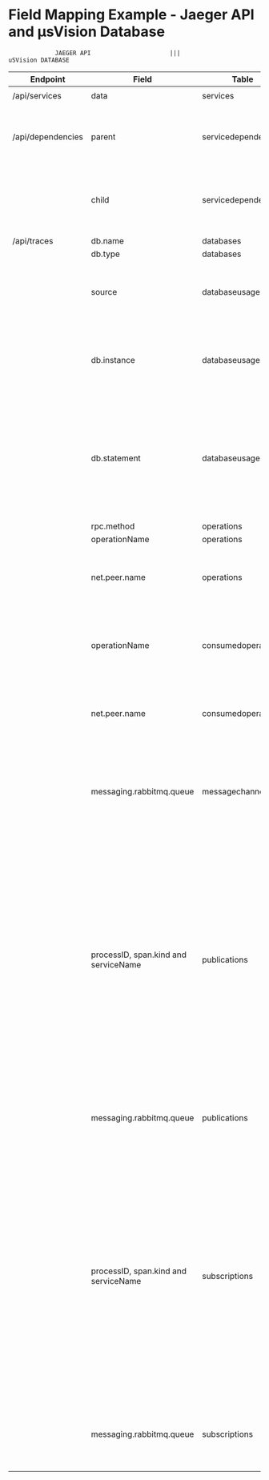 # Field Mapping Example - Jaeger API and μsVision Database

                 JAEGER API                      |||                                           uSVision DATABASE
| Endpoint          | Field                                | Table               |      Field      | Obs.                                                                                                                                                                                                                                                                                                                                                                                                                                             |
|-------------------|--------------------------------------|---------------------|-----------------|--------------------------------------------------------------------------------------------------------------------------------------------------------------------------------------------------------------------------------------------------------------------------------------------------------------------------------------------------------------------------------------------------------------------------------------------------|
|                   |                                      |                     |                 |                                                                                                                                                                                                                                                                                                                                                                                                                                                  |
| /api/services     | data                                 | services            | name            | -                                                                                                                                                                                                                                                                                                                                                                                                                                                |
|                   |                                      |                     |                 |                                                                                                                                                                                                                                                                                                                                                                                                                                                  |
| /api/dependencies | parent                               | servicedependencies | service_id      | It is necessary to get the ID of the service on "service" table with the name provided by Jaeger's API                                                                                                                                                                                                                                                                                                                                           |
|                   | child                                | servicedependencies | service_dep_id  | It is necessary to get the ID of the service on "service" table with the name provided by Jaeger's API                                                                                                                                                                                                                                                                                                                                           |
|                   |                                      |                     |                 |                                                                                                                                                                                                                                                                                                                                                                                                                                                  |
| /api/traces       | db.name                              | databases           | name            | -                                                                                                                                                                                                                                                                                                                                                                                                                                                |
|                   | db.type                              | databases           | type            | -                                                                                                                                                                                                                                                                                                                                                                                                                                                |
|                   | source                               | databaseusages      | service_id      | It is necessary to get the ID of the service on "service" table with the name provided by Jaeger's API                                                                                                                                                                                                                                                                                                                                           |
|                   | db.instance                          | databaseusages      | database_id     | It is necessary to get the ID of the database on "databases" table with the name provided by Jaeger's API                                                                                                                                                                                                                                                                                                                                        |
|                   | db.statement                         | databaseusages      | access_mode     | db.statement will provide the SQL command. "Insert", "Update", "Delete", "Create", "Alter" and "Drop" should be considered as **"RW"** access. "Select" command should be considered **"RO"** access.                                                                                                                                                                                                                                            |
|                   | rpc.method                           | operations          | verb            | -                                                                                                                                                                                                                                                                                                                                                                                                                                                |
|                   | operationName                        | operations          | uri             | -                                                                                                                                                                                                                                                                                                                                                                                                                                                |
|                   | net.peer.name                        | operations          | exposer_id      | It is necessary to get the ID of the service on "service" table with the name provided by Jaeger's API                                                                                                                                                                                                                                                                                                                                           |
|                   | operationName                        | consumedoperations  | operation_id    | It is necessary to get the ID of the operaion on "operations" table with the name provided by Jaeger's API                                                                                                                                                                                                                                                                                                                                       |
|                   | net.peer.name                        | consumedoperations  | consumer_id     | It is necessary to get the ID of the service on "service" table with the name provided by Jaeger's API                                                                                                                                                                                                                                                                                                                                           |
|                   | messaging.rabbitmq.queue             | messagechannels     | name            | This example considers RabbitMQ as the message broker. Jaeger's API output field will differ in case of using a different message broker tool                                                                                                                                                                                                                                                                                                    |
|                   | processID, span.kind and serviceName | publications        | publisher_id    | Jaeger's API does not directly provide the service name within the message publication span. To address this, it becomes necessary to gather the "processID" and correlate it with the "serviceName" field in the JSON output. Additionally, **publishers** can be identified through the "span.kind" field with the value **"producer"**. Once the "serviceName" is obtained, retrieving the service ID from the "service" table is essential.  |
|                   | messaging.rabbitmq.queue             | publications        | channel_id      | It is necessary to get the ID of the channel on "messagechannels" table with the name provided by Jaeger's API                                                                                                                                                                                                                                                                                                                                   |
|                   | processID, span.kind and serviceName | subscriptions       | subscriber_id   | Jaeger's API does not directly provide the service name within the message publication span. To address this, it becomes necessary to gather the "processID" and correlate it with the "serviceName" field in the JSON output. Additionally, **subscribers** can be identified through the "span.kind" field with the value **"consumer"**. Once the "serviceName" is obtained, retrieving the service ID from the "service" table is essential. |
|                   | messaging.rabbitmq.queue             | subscriptions       | channel_id      | It is necessary to get the ID of the channel on "messagechannels" table with the name provided by Jaeger's API                                                                                                                                                                                                                                                                                                                                   |
